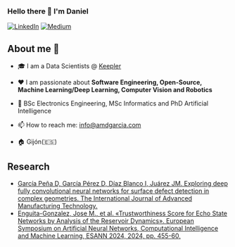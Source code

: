 ### Hello there 👋 I'm Daniel

<p> <a href="https://www.linkedin.com/in/iamdgarcia/" target="_blank"><img alt="LinkedIn" src="https://img.shields.io/badge/linkedin-%230077B5.svg?&style=for-the-badge&logo=linkedin&logoColor=white" /></a>  <a href="https://www.iamdgarcia.medium.com" target="_blank"><img alt="Medium" src="https://img.shields.io/badge/medium-%2312100E.svg?&style=for-the-badge&logo=medium&logoColor=white" /></a> </p>

## About me :rocket:

- 🎓  I am a Data Scientists @ [Keepler](https://keepler.io/)
  
- ❤️ I am passionate about **Software Engineering, Open-Source, Machine Learning/Deep Learning, Computer Vision and Robotics**
  
- 📜 BSc Electronics Engineering, MSc Informatics and PhD Artificial Intelligence
  
- 📫 How to reach me: info@amdgarcia.com
  
- 🏠 Gijón(🇪🇸) 

## Research
- [García Peña D, García Pérez D, Díaz Blanco I, Juárez JM. Exploring deep fully convolutional neural networks for surface defect detection in complex geometries. The International Journal of Advanced Manufacturing Technology.](https://link.springer.com/article/10.1007/s00170-024-14069-7)
- [Enguita-Gonzalez, Jose M., et al. «Trustworthiness Score for Echo State Networks by Analysis of the Reservoir Dynamics». European Symposium on Artificial Neural Networks, Computational Intelligence and Machine Learning, ESANN 2024, 2024, pp. 455-60,](https://doi.org/10.14428/ESANN/2024.ES2024-38)
